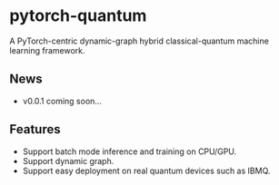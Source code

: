 # pytorch-quantum
A PyTorch-centric dynamic-graph hybrid classical-quantum machine learning framework.

## News
- v0.0.1 coming soon...

## Features
- Support batch mode inference and training on CPU/GPU.
- Support dynamic graph.
- Support easy deployment on real quantum devices such as IBMQ.
